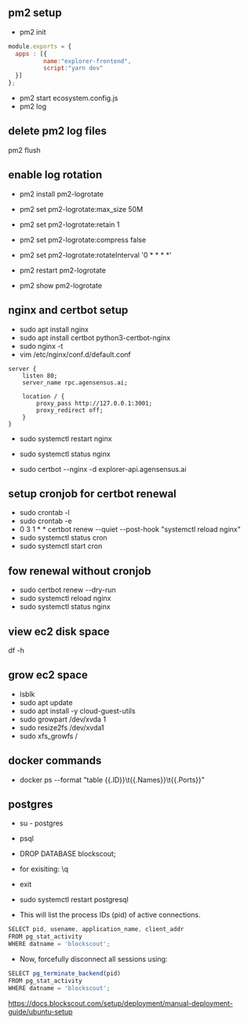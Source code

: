 ## pm2 setup
- pm2 init
```javascript
module.exports = {
  apps : [{
          name:"explorer-frontend",
          script:"yarn dev"
  }]
};

```
- pm2 start ecosystem.config.js
- pm2 log

## delete pm2 log files
pm2 flush

## enable log rotation
- pm2 install pm2-logrotate

- pm2 set pm2-logrotate:max_size 50M      
- pm2 set pm2-logrotate:retain 1          
- pm2 set pm2-logrotate:compress false    
- pm2 set pm2-logrotate:rotateInterval '0 * * * *' 

- pm2 restart pm2-logrotate

- pm2 show pm2-logrotate



## nginx and certbot setup

- sudo apt install nginx
- sudo apt install certbot python3-certbot-nginx
- sudo nginx -t
- vim /etc/nginx/conf.d/default.conf
```shell
server {
    listen 80;
    server_name rpc.agensensus.ai;

    location / {
        proxy_pass http://127.0.0.1:3001; 
        proxy_redirect off;
    }
}

```
- sudo systemctl restart nginx
- sudo systemctl status nginx

- sudo certbot --nginx -d explorer-api.agensensus.ai


## setup cronjob for certbot renewal 
- sudo crontab -l
- sudo crontab -e
- 0 3 1 * * certbot renew --quiet --post-hook "systemctl reload nginx"
- sudo systemctl status cron
- sudo systemctl start cron
## fow renewal without cronjob 
- sudo certbot renew --dry-run
- sudo systemctl reload nginx
- sudo systemctl status nginx




## view ec2 disk space
df -h

## grow ec2 space

- lsblk
- sudo apt update
- sudo apt install -y cloud-guest-utils
- sudo growpart /dev/xvda 1
- sudo resize2fs /dev/xvda1
- sudo xfs_growfs /



## docker commands

- docker ps --format "table {{.ID}}\t{{.Names}}\t{{.Ports}}"



## postgres

- su - postgres

- psql
- DROP DATABASE blockscout;
- for exisiting: \q
- exit
- sudo systemctl restart postgresql

- This will list the process IDs (pid) of active connections.

```javascript
SELECT pid, usename, application_name, client_addr 
FROM pg_stat_activity 
WHERE datname = 'blockscout';
```
- Now, forcefully disconnect all sessions using:
```javascript
SELECT pg_terminate_backend(pid) 
FROM pg_stat_activity 
WHERE datname = 'blockscout';
```
https://docs.blockscout.com/setup/deployment/manual-deployment-guide/ubuntu-setup


